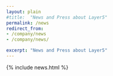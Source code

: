 ```yaml
---
layout: plain
#title:  "News and Press about Layer5"
permalink: /news
redirect_from:
- /company/news
- /company/news/

excerpt: "News and Press about Layer5"
---
```

{% include news.html %}